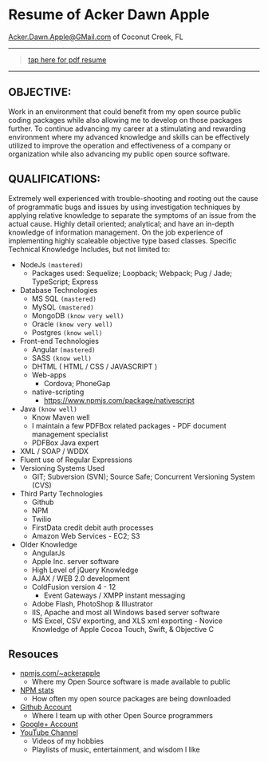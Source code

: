 # Resume of Acker Dawn Apple
Acker.Dawn.Apple@GMail.com of Coconut Creek, FL

--------

> [tap here for pdf resume](https://ackerapple.github.io/resume/Acker%20Apple%20Resume.pdf)

--------

## OBJECTIVE:
Work in an environment that could benefit from my open source public coding packages while also allowing me to develop on those packages further. To continue advancing my career at a stimulating and rewarding environment where my advanced knowledge and skills can be effectively utilized to improve the operation and effectiveness of a company or organization while also advancing my public open source software.

## QUALIFICATIONS:
Extremely well experienced with trouble-shooting and rooting out the cause of programmatic bugs and issues by using investigation techniques by applying relative knowledge to separate the symptoms of an issue from the actual cause. Highly detail oriented; analytical; and have an in-depth knowledge of information management. On the job experience of implementing highly scaleable objective type based classes.
Specific Technical Knowledge Includes, but not limited to:
- NodeJs `(mastered)`
  - Packages used: Sequelize; Loopback; Webpack; Pug / Jade; TypeScript; Express
- Database Technologies
  - MS SQL `(mastered)`
  - MySQL `(mastered)`
  - MongoDB `(know very well)`
  - Oracle `(know very well)`
  - Postgres `(know well)`
- Front-end Technologies
  - Angular `(mastered)`
  - SASS `(know well)`
  - DHTML ( HTML / CSS / JAVASCRIPT )
  - Web-apps
    - Cordova; PhoneGap
  - native-scripting
    - https://www.npmjs.com/package/nativescript
- Java `(know well)`
  - Know Maven well
  - I maintain a few PDFBox related packages - PDF document management specialist
  - PDFBox Java expert
- XML / SOAP / WDDX
- Fluent use of Regular Expressions
- Versioning Systems Used
  - GIT; Subversion (SVN); Source Safe; Concurrent Versioning System (CVS)
- Third Party Technologies
  - Github
  - NPM
  - Twilio
  - FirstData credit debit auth processes
  - Amazon Web Services - EC2; S3
- Older Knowledge
  - AngularJs
  - Apple Inc. server software
  - High Level of jQuery Knowledge
  - AJAX / WEB 2.0 development
  - ColdFusion version 4 - 12
    - Event Gateways / XMPP instant messaging
  - Adobe Flash, PhotoShop & Illustrator
  - IIS, Apache and most all Windows based server software
  - MS Excel, CSV exporting, and XLS xml exporting - Novice Knowledge of Apple Cocoa Touch, Swift, & Objective C

## Resouces
- [npmjs.com/~ackerapple](https://www.npmjs.com/~ackerapple)
  - Where my Open Source software is made available to public
- [NPM stats](https://npm-stat.com/charts.html?author=ackerapple)
  - How often my open source packages are being downloaded
- [Github Account](https://github.com/AckerApple)
  - Where I team up with other Open Source programmers
- [Google+ Account](https://plus.google.com/+AckerApple)
- [YouTube Channel](https://www.youtube.com/channel/UCRCKyvCAnSjVSJoRfdySfjg)
  - Videos of my hobbies
  - Playlists of music, entertainment, and wisdom I like